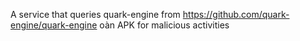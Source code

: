 A service that queries quark-engine from https://github.com/quark-engine/quark-engine oàn APK for malicious activities